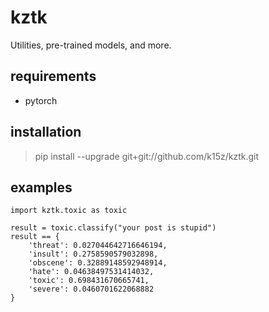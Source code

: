 # kztk
Utilities, pre-trained models, and more.

## requirements
 - pytorch

## installation
> pip install --upgrade git+git://github.com/k15z/kztk.git

## examples
```
import kztk.toxic as toxic

result = toxic.classify("your post is stupid")
result == {
    'threat': 0.027044642716646194, 
    'insult': 0.2758590579032898,
    'obscene': 0.32889148592948914, 
    'hate': 0.04638497531414032, 
    'toxic': 0.698431670665741, 
    'severe': 0.0460701622068882
}
```
